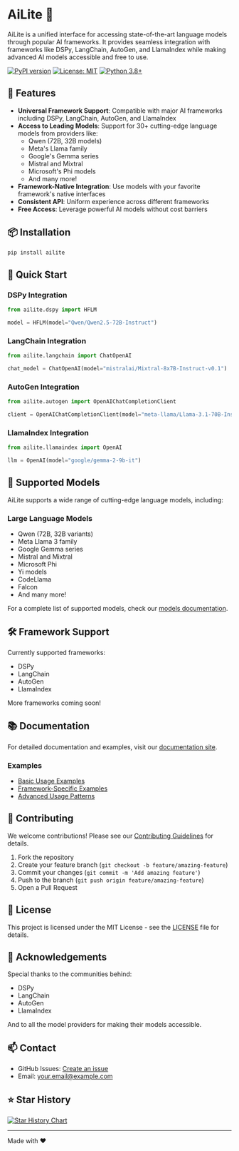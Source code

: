 # AiLite 🚀

AiLite is a unified interface for accessing state-of-the-art language models through popular AI frameworks. It provides seamless integration with frameworks like DSPy, LangChain, AutoGen, and LlamaIndex while making advanced AI models accessible and free to use.

[![PyPI version](https://badge.fury.io/py/ailite.svg)](https://badge.fury.io/py/ailite)
[![License: MIT](https://img.shields.io/badge/License-MIT-yellow.svg)](https://opensource.org/licenses/MIT)
[![Python 3.8+](https://img.shields.io/badge/python-3.8+-blue.svg)](https://www.python.org/downloads/release/python-380/)

## 🌟 Features

- **Universal Framework Support**: Compatible with major AI frameworks including DSPy, LangChain, AutoGen, and LlamaIndex
- **Access to Leading Models**: Support for 30+ cutting-edge language models from providers like:
  - Qwen (72B, 32B models)
  - Meta's Llama family
  - Google's Gemma series
  - Mistral and Mixtral
  - Microsoft's Phi models
  - And many more!
- **Framework-Native Integration**: Use models with your favorite framework's native interfaces
- **Consistent API**: Uniform experience across different frameworks
- **Free Access**: Leverage powerful AI models without cost barriers

## 📦 Installation

```bash
pip install ailite
```

## 🚀 Quick Start

### DSPy Integration

```python
from ailite.dspy import HFLM

model = HFLM(model="Qwen/Qwen2.5-72B-Instruct")
```

### LangChain Integration

```python
from ailite.langchain import ChatOpenAI

chat_model = ChatOpenAI(model="mistralai/Mixtral-8x7B-Instruct-v0.1")
```

### AutoGen Integration

```python
from ailite.autogen import OpenAIChatCompletionClient

client = OpenAIChatCompletionClient(model="meta-llama/Llama-3.1-70B-Instruct")
```

### LlamaIndex Integration

```python
from ailite.llamaindex import OpenAI

llm = OpenAI(model="google/gemma-2-9b-it")
```

## 🎯 Supported Models

AiLite supports a wide range of cutting-edge language models, including:

### Large Language Models
- Qwen (72B, 32B variants)
- Meta Llama 3 family
- Google Gemma series
- Mistral and Mixtral
- Microsoft Phi
- Yi models
- CodeLlama
- Falcon
- And many more!

For a complete list of supported models, check our [models documentation](docs/MODELS.md).

## 🛠️ Framework Support

Currently supported frameworks:
- DSPy
- LangChain
- AutoGen
- LlamaIndex

More frameworks coming soon!

## 📚 Documentation

For detailed documentation and examples, visit our [documentation site](docs/README.md).

### Examples

- [Basic Usage Examples](examples/basic_usage.md)
- [Framework-Specific Examples](examples/frameworks.md)
- [Advanced Usage Patterns](examples/advanced.md)

## 🤝 Contributing

We welcome contributions! Please see our [Contributing Guidelines](CONTRIBUTING.md) for details.

1. Fork the repository
2. Create your feature branch (`git checkout -b feature/amazing-feature`)
3. Commit your changes (`git commit -m 'Add amazing feature'`)
4. Push to the branch (`git push origin feature/amazing-feature`)
5. Open a Pull Request

## 📝 License

This project is licensed under the MIT License - see the [LICENSE](LICENSE) file for details.

## 🙏 Acknowledgements

Special thanks to the communities behind:
- DSPy
- LangChain
- AutoGen
- LlamaIndex

And to all the model providers for making their models accessible.

## 📫 Contact

- GitHub Issues: [Create an issue](https://github.com/yourusername/ailite/issues)
- Email: your.email@example.com

## ⭐ Star History

[![Star History Chart](https://api.star-history.com/svg?repos=yourusername/ailite&type=Date)](https://star-history.com/#yourusername/ailite&Date)

---

Made with ❤️
